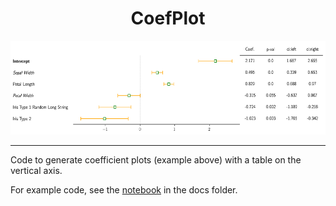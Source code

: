 <h1 align="center">CoefPlot</h1>

<div align="center"> <img src="./docs/test.png" height="150"> </div>

<hr>

Code to generate coefficient plots (example above) with a table on the vertical axis.

For example code, see the [notebook]() in the docs folder. 
